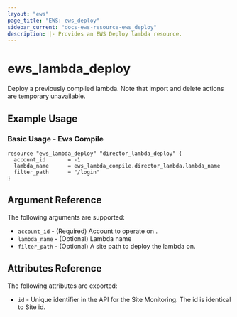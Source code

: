 ```yaml
---
layout: "ews"
page_title: "EWS: ews_deploy"
sidebar_current: "docs-ews-resource-ews_deploy"
description: |- Provides an EWS Deploy lambda resource.
---
```


# ews_lambda_deploy

Deploy a previously compiled lambda. 
Note that import and delete actions are temporary unavailable.

## Example Usage

### Basic Usage - Ews Compile

```hcl
resource "ews_lambda_deploy" "director_lambda_deploy" {
  account_id       = -1
  lambda_name      = ews_lambda_compile.director_lambda.lambda_name
  filter_path      = "/login"
}
```

## Argument Reference

The following arguments are supported:

* `account_id` - (Required) Account to operate on .
* `lambda_name` - (Optional) Lambda name
* `filter_path` - (Optional) A site path to deploy the lambda on.

## Attributes Reference

The following attributes are exported:

* `id` - Unique identifier in the API for the Site Monitoring. The id is identical to Site id.
